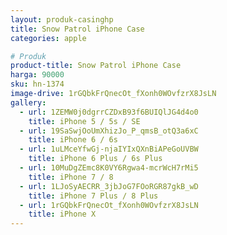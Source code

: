 ```yaml
---
layout: produk-casinghp
title: Snow Patrol iPhone Case
categories: apple

# Produk
product-title: Snow Patrol iPhone Case
harga: 90000
sku: hn-1374
image-drive: 1rGQbkFrQnecOt_fXonh0WOvfzrX8JsLN
gallery:
  - url: 1ZEMW0j0dgrrCZDxB93f6BUIQlJG4d4o0
    title: iPhone 5 / 5s / SE
  - url: 19SaSwjOoUmXhizJo_P_qmsB_otQ3a6xC
    title: iPhone 6 / 6s
  - url: 1uLMceYfwGj-njaIYIxQXnBiAPeGoUVBW
    title: iPhone 6 Plus / 6s Plus
  - url: 10MuDgZEmc8K0VY6Rgwa4-mcrWcH7rMi5
    title: iPhone 7 / 8
  - url: 1LJoSyAECRR_3jbJoG7FOoRGR87gkB_wD
    title: iPhone 7 Plus / 8 Plus
  - url: 1rGQbkFrQnecOt_fXonh0WOvfzrX8JsLN
    title: iPhone X
---
```

